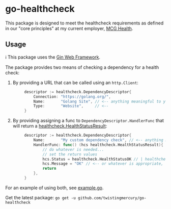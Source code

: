 # go-healthcheck

This package is designed to meet the healthcheck requirements as defined in our "core principles" at my current employer, [MCG Health](https://www.mcg.com/).

## Usage

:information_source: This package uses the [Gin Web Framework](https://github.com/gin-gonic/gin).

The package provides two means of checking a dependency for a health check:

1. By providing a URL that can be called using an `http.Client`:
   ```Go
        descriptor := healthcheck.DependencyDescriptor{
            Connection: "https://golang.org/",
            Name:       "Golang Site", // <-- anything meaningful to you
            Type:       "Website",     // <-- 
        }
   ```
2. By providing assigning a func to `DependencyDescriptor.HandlerFunc` that will return a [healthcheck.HealthStatusResult](./dependencies.go):
   ```Go
        descriptor := healthcheck.DependencyDescriptor{
            Name:       "My custom dependency check", // <-- anything meaningful to you
            HandlerFunc: func() (hcs healthcheck.HealthStatusResult){ 
                // do whatever is needed...
                // set the return values
                hcs.Status = healthcheck.HealthStatusOK // | healthcheck.HealthStatusWarning | healthcheck.HealthStatusCritical
                hcs.Message = "OK" // <-- or whatever is appropriate, can be empty
                return 
            },
        }
   ```

For an example of using both, see [example.go](example/example.go).  

Get the latest package: `go get -u github.com/twistingmercury/go-healthcheck`

